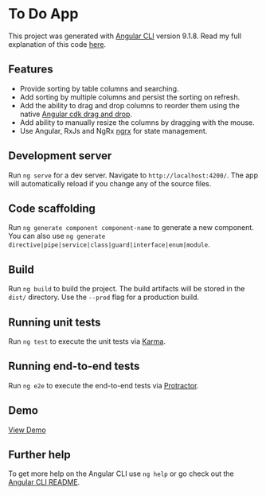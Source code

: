 # To Do App

This project was generated with [Angular CLI](https://github.com/angular/angular-cli) version 9.1.8. Read my full explanation of this code [here](https://www.marklreyes.com/angular-9-task-app-with-ngrx-drag-drop/).

## Features

* Provide sorting by table columns and searching.
* Add sorting by multiple columns and persist the sorting on refresh.
* Add the ability to drag and drop columns to reorder them using the native [Angular cdk drag and drop](https://material.angular.io/cdk/drag-drop/overview).
* Add ability to manually resize the columns by dragging with the mouse.
* Use Angular, RxJs and NgRx [ngrx](https://ngrx.io/) for state management.

## Development server

Run `ng serve` for a dev server. Navigate to `http://localhost:4200/`. The app will automatically reload if you change any of the source files.

## Code scaffolding

Run `ng generate component component-name` to generate a new component. You can also use `ng generate directive|pipe|service|class|guard|interface|enum|module`.

## Build

Run `ng build` to build the project. The build artifacts will be stored in the `dist/` directory. Use the `--prod` flag for a production build.

## Running unit tests

Run `ng test` to execute the unit tests via [Karma](https://karma-runner.github.io).

## Running end-to-end tests

Run `ng e2e` to execute the end-to-end tests via [Protractor](http://www.protractortest.org/).

## Demo

[View Demo](https://angular-tasklist-ng9.stackblitz.io/)

## Further help

To get more help on the Angular CLI use `ng help` or go check out the [Angular CLI README](https://github.com/angular/angular-cli/blob/master/README.md).
